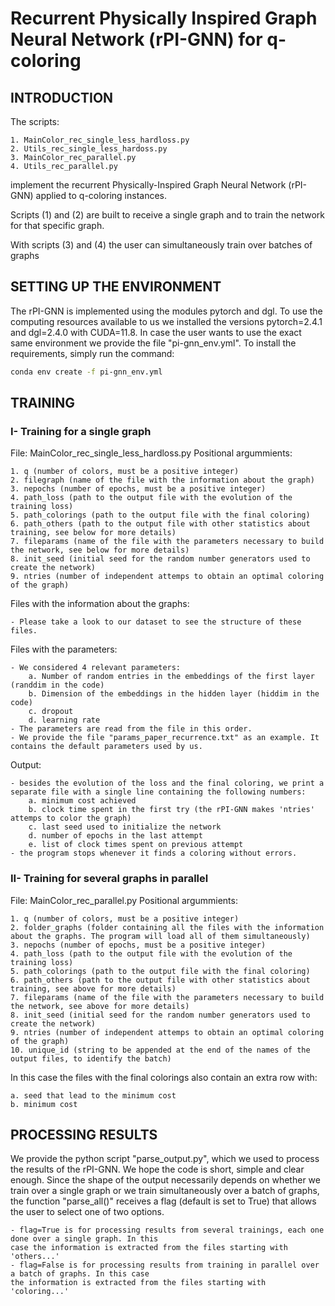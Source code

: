 # Recurrent Physically Inspired Graph Neural Network (rPI-GNN) for q-coloring

## INTRODUCTION

The scripts:

    1. MainColor_rec_single_less_hardloss.py
    2. Utils_rec_single_less_hardoss.py
    3. MainColor_rec_parallel.py
    4. Utils_rec_parallel.py

implement the recurrent Physically-Inspired Graph Neural Network (rPI-GNN) applied to q-coloring instances.

Scripts (1) and (2) are built to receive a single graph and to train the network for that specific graph. 

With scripts (3) and (4) the user can simultaneously train over batches of graphs  



## SETTING UP THE ENVIRONMENT

The rPI-GNN is implemented using the modules pytorch and dgl. To use the computing resources available to us we installed 
the versions pytorch=2.4.1 and dgl=2.4.0 with CUDA=11.8. In case the user wants to use the exact same environment we provide
the file "pi-gnn_env.yml". To install the requirements, simply run the command:

```bash
conda env create -f pi-gnn_env.yml
```


## TRAINING

### I- Training for a single graph

File: MainColor_rec_single_less_hardloss.py
Positional argummients:

    1. q (number of colors, must be a positive integer)
    2. filegraph (name of the file with the information about the graph)
    3. nepochs (number of epochs, must be a positive integer)
    4. path_loss (path to the output file with the evolution of the training loss)
    5. path_colorings (path to the output file with the final coloring)
    6. path_others (path to the output file with other statistics about training, see below for more details)
    7. fileparams (name of the file with the parameters necessary to build the network, see below for more details)
    8. init_seed (initial seed for the random number generators used to create the network)
    9. ntries (number of independent attemps to obtain an optimal coloring of the graph)

Files with the information about the graphs:
    
    - Please take a look to our dataset to see the structure of these files.

Files with the parameters:
    
    - We considered 4 relevant parameters:
        a. Number of random entries in the embeddings of the first layer (randdim in the code)
        b. Dimension of the embeddings in the hidden layer (hiddim in the code)
        c. dropout
        d. learning rate
    - The parameters are read from the file in this order.
    - We provide the file "params_paper_recurrence.txt" as an example. It contains the default parameters used by us.

Output:

    - besides the evolution of the loss and the final coloring, we print a separate file with a single line containing the following numbers:
        a. minimum cost achieved
        b. clock time spent in the first try (the rPI-GNN makes 'ntries' attemps to color the graph)
        c. last seed used to initialize the network
        d. number of epochs in the last attempt
        e. list of clock times spent on previous attempt
    - the program stops whenever it finds a coloring without errors.


### II- Training for several graphs in parallel

File: MainColor_rec_parallel.py
Positional argummients:

    1. q (number of colors, must be a positive integer)
    2. folder_graphs (folder containing all the files with the information about the graphs. The program will load all of them simultaneously)
    3. nepochs (number of epochs, must be a positive integer)
    4. path_loss (path to the output file with the evolution of the training loss)
    5. path_colorings (path to the output file with the final coloring)
    6. path_others (path to the output file with other statistics about training, see above for more details)
    7. fileparams (name of the file with the parameters necessary to build the network, see above for more details)
    8. init_seed (initial seed for the random number generators used to create the network)
    9. ntries (number of independent attemps to obtain an optimal coloring of the graph)
    10. unique_id (string to be appended at the end of the names of the output files, to identify the batch)


In this case the files with the final colorings also contain an extra row with:

    a. seed that lead to the minimum cost
    b. minimum cost


## PROCESSING RESULTS


We provide the python script "parse_output.py", which we used to process the results of the rPI-GNN.
We hope the code is short, simple and clear enough. Since the shape of the output necessarily depends
on whether we train over a single graph or we train simultaneously over a batch of graphs, the function 
"parse_all()" receives a flag (default is set to True) that allows the user to select one of two options.
    
    - flag=True is for processing results from several trainings, each one done over a single graph. In this
    case the information is extracted from the files starting with 'others...'
    - flag=False is for processing results from training in parallel over a batch of graphs. In this case
    the information is extracted from the files starting with 'coloring...'